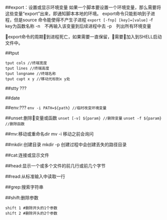 ##export：设置或显示环境变量
如果一个脚本要设置一个环境变量，那么需要将这些变量“export”出来，即通知脚本本地的环境。
export命令只能影响到子进程，但是source 命令能使得不产生子进程
`export [-fnp] [key]=[value]`
-f　 key为函数名称
-n　不再输入该变量到后续进程中去
-p　列出所有环境变量

export命令的周期到进程死亡，如果需要一直保留，需要加入到SHELL启动文件中。

##tput
```
tput cols //终端宽度
tput lines //终端高度
tput longname //终端名称
tput cupt x y //移动光标到x y处
```

##stty
???

##date


##env:???
`env -i PATH=${path} //临时改变环境变量`

##unset:删除变量或函数
`unset [-v] ${param} //删除变量`
`unset -f ${param} //删除函数`

##mv:移动或重命名dir
mv -i 移动之前会询问

##mkdir:创建目录
mkdir -p 创建过程中会创建丢失的路径目录

##cat:连接或显示文件

##head:显示一个或多个文件的前几行或前几个字节

##read:从标准输入中读取一行

##grep:搜索字符串

##shift:删除参数
```
shift 1 #删除开头的1个参数
shift 2 #删除开头的2个参数
```

